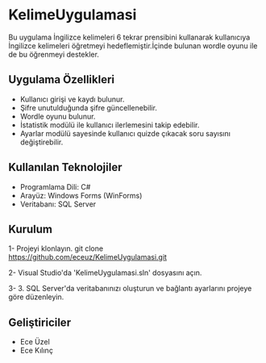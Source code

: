 # KelimeUygulamasi

Bu uygulama İngilizce kelimeleri 6 tekrar prensibini kullanarak kullanıcıya İngilizce kelimeleri öğretmeyi hedeflemiştir.İçinde bulunan wordle oyunu ile de bu öğrenmeyi destekler.

## Uygulama Özellikleri

- Kullanıcı girişi ve kaydı bulunur.
- Şifre unutulduğunda şifre güncellenebilir.
- Wordle oyunu bulunur.
- İstatistik modülü ile kullanıcı ilerlemesini takip edebilir.
- Ayarlar modülü sayesinde kullanıcı quizde çıkacak soru sayısını değiştirebilir.

## Kullanılan Teknolojiler

- Programlama Dili: C#  
- Arayüz: Windows Forms (WinForms)  
- Veritabanı: SQL Server

## Kurulum 

1- Projeyi klonlayın. 
git clone https://github.com/eceuz/KelimeUygulamasi.git

2- Visual Studio'da 'KelimeUygulamasi.sln' dosyasını açın.

3- 3. SQL Server'da veritabanınızı oluşturun ve bağlantı ayarlarını projeye göre düzenleyin.


## Geliştiriciler

- Ece Üzel 
- Ece Kılınç
